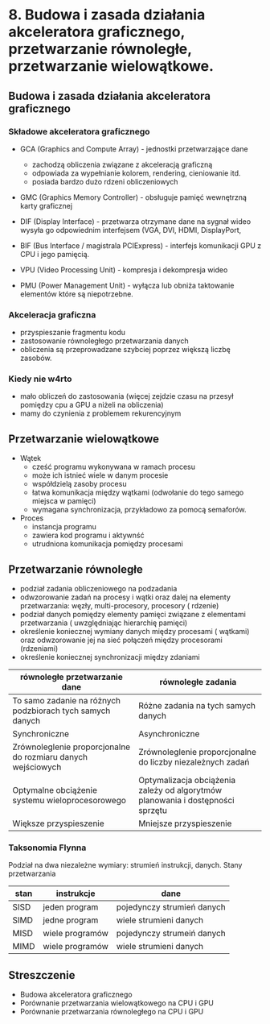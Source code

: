 # 8. Budowa i zasada działania akceleratora graficznego, przetwarzanie równoległe, przetwarzanie wielowątkowe.

## Budowa i zasada działania akceleratora graficznego

### Składowe akceleratora graficznego
- GCA (Graphics and Compute Array) - jednostki przetwarzające dane 
    - zachodzą obliczenia związane z akceleracją graficzną
    - odpowiada za wypełnianie kolorem, rendering, cieniowanie itd.
    - posiada bardzo dużo rdzeni obliczeniowych
- GMC (Graphics Memory Controller) - obsługuje pamięć wewnętrzną karty graficznej

- DIF (Display Interface) - przetwarza otrzymane dane na sygnał wideo wysyła go odpowiednim interfejsem (VGA, DVI, HDMI, DisplayPort,

- BIF (Bus Interface / magistrala PCIExpress) - interfejs komunikacji GPU z CPU i jego pamięcią.

- VPU (Video Processing Unit) - kompresja i dekompresja wideo

- PMU (Power Management Unit) - wyłącza lub obniża taktowanie elementów które są niepotrzebne.

### Akceleracja graficzna
- przyspieszanie fragmentu kodu
- zastosowanie równoległego przetwarzania danych
- obliczenia są przeprowadzane szybciej poprzez większą liczbę zasobów. 

### Kiedy nie w4rto
- mało obliczeń do zastosowania (więcej zejdzie czasu na przesył pomiędzy cpu a GPU a niżeli na obliczenia)
- mamy do czynienia z problemem rekurencyjnym 

## Przetwarzanie wielowątkowe

- Wątek
    - cześć programu wykonywana w ramach procesu
    - może ich istnieć wiele w danym procesie
    - współdzielą zasoby procesu
    - łatwa komunikacja  między wątkami (odwołanie do tego samego miejsca w pamięci)
    - wymagana synchronizacja, przykładowo za pomocą semaforów.
- Proces
    - instancja programu
    - zawiera kod programu i aktywnść
    - utrudniona komunikacja pomiędzy procesami
    

## Przetwarzanie równoległe 

- podział zadania obliczeniowego na podzadania
- odwzorowanie zadań na procesy i wątki oraz dalej na elementy przetwarzania: węzły, multi-procesory, procesory ( rdzenie)
- podział danych pomiędzy elementy pamięci związane z elementami przetwarzania ( uwzględniając hierarchię pamięci)
- określenie koniecznej wymiany danych między procesami ( wątkami) oraz odwzorowanie jej na sieć połączeń między procesorami (rdzeniami)
- określenie koniecznej synchronizacji między zdaniami


|równoległe przetwarzanie dane| równoległe zadania|
|---|---|
|To samo zadanie na różnych podzbiorach tych samych danych| Różne zadania na tych samych danych |
|Synchroniczne| Asynchroniczne|
|Zrównoleglenie proporcjonalne do rozmiaru danych wejściowych| Zrównoleglenie proporcjonalne do liczby niezależnych zadań|
|Optymalne obciążenie systemu wieloprocesorowego| Optymalizacja obciążenia zależy od algorytmów planowania i dostępności sprzętu|
|Większe przyspieszenie| Mniejsze przyspieszenie |
### Taksonomia Flynna 
Podział na dwa niezależne wymiary: strumień instrukcji, danych.
Stany przetwarzania 

|stan|instrukcje|dane|
|---|---|---|
|SISD| jeden program| pojedynczy strumień danych|
|SIMD| jedne program| wiele strumieni danych| 
|MISD| wiele programów| pojedynczy strumeiń danych|
|MIMD| wiele programów| wiele strumieni danych




## Streszczenie

- Budowa akceleratora graficznego
- Porównanie przetwarzania wielowątkowego na CPU i GPU
- Porównanie przetwarzania równoległego na CPU i GPU
